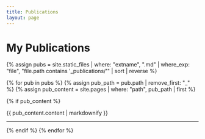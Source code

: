 ```yaml
---
title: Publications
layout: page
---
```


# My Publications

{% assign pubs = site.static_files | where: "extname", ".md" | where_exp: "file", "file.path contains '_publications/'" | sort | reverse %}

{% for pub in pubs %}
  {% assign pub_path = pub.path | remove_first: "_" %}
  {% assign pub_content = site.pages | where: "path", pub_path | first %}
  
  {% if pub_content %}
    <div class="publication">
      {{ pub_content.content | markdownify }}
    </div>
    <hr>
  {% endif %}
{% endfor %}
